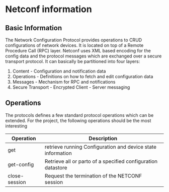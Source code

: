 # Netconf information

## Basic Information

The Network Configuration Protocol provides operations to CRUD configurations of network devices. It is located on top of a Remote Procedure Call (RPC) layer.
Netconf uses XML based encoding for the config data and the protocol messages which are exchanged over a secure transport protocol.
It can basically be partitioned into four layers:
1. Content - Configuration and notification data
2. Operations - Definitions on how to fetch and edit configuration data
3. Messages - Mechanism for RPC and notifications
4. Secure Transport - Encrypted Client - Server messaging 

## Operations

The protocols defines a few standard protocol operations which can be extended. 
For the project, the following operations should be the most interesting

Operation | Description
--------- | -----------
get       | retrieve running Configuration and device state information
get-config | Retrieve all or parto of a specified configuration datastore
close-session | Request the termination of the NETCONF session

